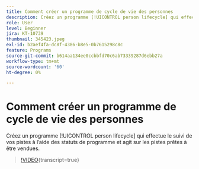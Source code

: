 ```yaml
---
title: Comment créer un programme de cycle de vie des personnes
description: Créez un programme [!UICONTROL person lifecycle] qui effectue le suivi de vos pistes à l’aide des statuts de programme et agit sur les pistes prêtes à être vendues.
role: User
level: Beginner
jira: KT-10739
thumbnail: 345423.jpeg
exl-id: b2aef4fa-dc8f-4386-b8e5-0b7615298c8c
feature: Programs
source-git-commit: b614aa134ee0ccbbfd70c6ab73339287d6ebb27a
workflow-type: tm+mt
source-wordcount: '60'
ht-degree: 0%

---
```


# Comment créer un programme de cycle de vie des personnes

Créez un programme [!UICONTROL person lifecycle] qui effectue le suivi de vos pistes à l’aide des statuts de programme et agit sur les pistes prêtes à être vendues.

>[!VIDEO](https://video.tv.adobe.com/v/3412249/?quality=12&learn=on&captions=fre_fr){transcript=true}

